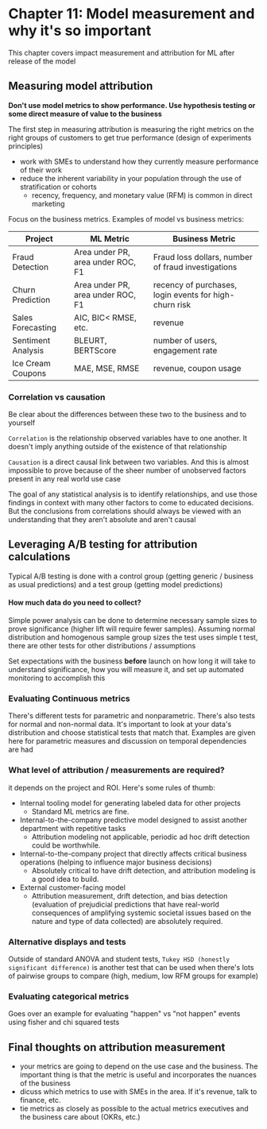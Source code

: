 # Chapter 11: Model measurement and why it's so important

This chapter covers impact measurement and attribution for ML after release of the model

## Measuring model attribution

**Don't use model metrics to show performance. Use hypothesis testing or some direct measure of value to the business**

The first step in measuring attribution is measuring the right metrics on the right groups of customers to get true performance (design of experiments principles)

- work with SMEs to understand how they currently measure performance of their work
- reduce the inherent variability in your population through the use of stratification or cohorts
  - recency, frequency, and monetary value (RFM) is common in direct marketing

Focus on the business metrics. Examples of model vs business metrics:

| Project            | ML Metric                         | Business Metric                                        |
|--------------------|-----------------------------------|--------------------------------------------------------|
| Fraud Detection    | Area under PR, area under ROC, F1 | Fraud loss dollars, number of fraud investigations     |
| Churn Prediction   | Area under PR, area under ROC, F1 | recency of purchases, login events for high-churn risk |  
| Sales Forecasting  | AIC, BIC< RMSE, etc.              | revenue                                                |
| Sentiment Analysis | BLEURT, BERTScore                 | number of users, engagement rate                       |
| Ice Cream Coupons  | MAE, MSE, RMSE                    | revenue, coupon usage                                  |

### Correlation vs causation

Be clear about the differences between these two to the business and to yourself

`Correlation` is the relationship observed variables have to one another. It doesn't imply anything outside of the existence of that relationship

`Causation` is a direct causal link between two variables. And this is almost impossible to prove because of the sheer number of unobserved factors present in any real world use case

The goal of any statistical analysis is to identify relationships, and use those findings in context with many other factors to come to educated decisions. But the conclusions from correlations should always be viewed with an understanding that they aren't absolute and aren't causal

## Leveraging A/B testing for attribution calculations

Typical A/B testing is done with a control group (getting generic / business as usual predictions) and a test group (getting model predictions)

#### How much data do you need to collect?

Simple power analysis can be done to determine necessary sample sizes to prove significance (higher lift will require fewer samples). Assuming normal distribution and homogenous sample group sizes the test uses simple t test, there are other tests for other distributions / assumptions

Set expectations with the business **before** launch on how long it will take to understand significance, how you will measure it, and set up automated monitoring to accomplish this

### Evaluating Continuous metrics

There's different tests for parametric and nonparametric. There's also tests for normal and non-normal data. It's important to look at your data's distribution and choose statistical tests that match that. Examples are given here for parametric measures and discussion on temporal dependencies are had

### What level of attribution / measurements are required?

it depends on the project and ROI. Here's some rules of thumb:

- Internal tooling model for generating labeled data for other projects
  - Standard ML metrics are fine.
- Internal-to-the-company predictive model designed to assist another department with repetitive tasks
  - Attribution modeling not applicable, periodic ad hoc drift detection could be worthwhile.
- Internal-to-the-company project that directly affects critical business operations (helping to influence major business decisions)
  - Absolutely critical to have drift detection, and attribution modeling is a good idea to build.
- External customer-facing model
  - Attribution measurement, drift detection, and bias detection (evaluation of prejudicial predictions that have real-world consequences of amplifying systemic societal issues based on the nature and type of data collected) are absolutely required.

### Alternative displays and tests

Outside of standard ANOVA and student tests, `Tukey HSD (honestly significant difference)` is another test that can be used when there's lots of pairwise groups to compare (high, medium, low RFM groups for example)

### Evaluating categorical metrics

Goes over an example for evaluating "happen" vs "not happen" events using fisher and chi squared tests

## Final thoughts on attribution measurement

- your metrics are going to depend on the use case and the business. The important thing is that the metric is useful and incorporates the nuances of the business
- dicuss which metrics to use with SMEs in the area. If it's revenue, talk to finance, etc.
- tie metrics as closely as possible to the actual metrics executives and the business care about (OKRs, etc.)
